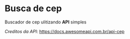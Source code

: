# Busca de cep
Buscador de cep ulitizando **API** simples


_Creditos da API_: https://docs.awesomeapi.com.br/api-cep